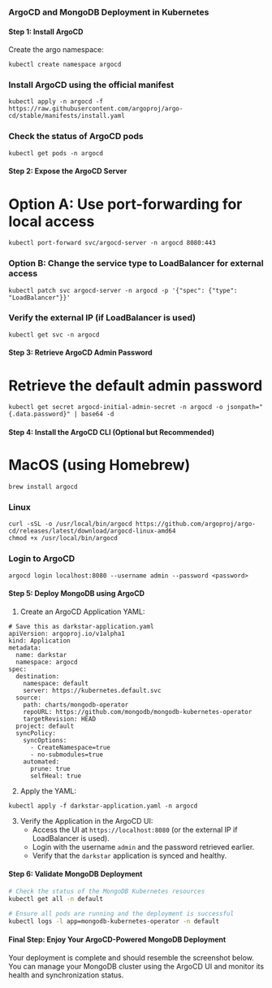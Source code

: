 ### ArgoCD and MongoDB Deployment in Kubernetes

#### Step 1: Install ArgoCD

Create the argo namespace:
```
kubectl create namespace argocd
```

### Install ArgoCD using the official manifest
```
kubectl apply -n argocd -f https://raw.githubusercontent.com/argoproj/argo-cd/stable/manifests/install.yaml
```

### Check the status of ArgoCD pods
```
kubectl get pods -n argocd
```

#### Step 2: Expose the ArgoCD Server
# Option A: Use port-forwarding for local access
```
kubectl port-forward svc/argocd-server -n argocd 8080:443
```
### Option B: Change the service type to LoadBalancer for external access
```
kubectl patch svc argocd-server -n argocd -p '{"spec": {"type": "LoadBalancer"}}'
```

### Verify the external IP (if LoadBalancer is used)
```
kubectl get svc -n argocd
```

#### Step 3: Retrieve ArgoCD Admin Password
# Retrieve the default admin password
```
kubectl get secret argocd-initial-admin-secret -n argocd -o jsonpath="{.data.password}" | base64 -d
```

#### Step 4: Install the ArgoCD CLI (Optional but Recommended)
# MacOS (using Homebrew)
```
brew install argocd
```
### Linux
```
curl -sSL -o /usr/local/bin/argocd https://github.com/argoproj/argo-cd/releases/latest/download/argocd-linux-amd64
chmod +x /usr/local/bin/argocd
```
### Login to ArgoCD
```
argocd login localhost:8080 --username admin --password <password>
```

#### Step 5: Deploy MongoDB using ArgoCD

1. Create an ArgoCD Application YAML:
```
# Save this as darkstar-application.yaml
apiVersion: argoproj.io/v1alpha1
kind: Application
metadata:
  name: darkstar
  namespace: argocd
spec:
  destination:
    namespace: default
    server: https://kubernetes.default.svc
  source:
    path: charts/mongodb-operator
    repoURL: https://github.com/mongodb/mongodb-kubernetes-operator
    targetRevision: HEAD
  project: default
  syncPolicy:
    syncOptions:
      - CreateNamespace=true
      - no-submodules=true
    automated:
      prune: true
      selfHeal: true
```

2. Apply the YAML:
```
kubectl apply -f darkstar-application.yaml -n argocd
```

3. Verify the Application in the ArgoCD UI:
   - Access the UI at `https://localhost:8080` (or the external IP if LoadBalancer is used).
   - Login with the username `admin` and the password retrieved earlier.
   - Verify that the `darkstar` application is synced and healthy.

#### Step 6: Validate MongoDB Deployment
```bash
# Check the status of the MongoDB Kubernetes resources
kubectl get all -n default

# Ensure all pods are running and the deployment is successful
kubectl logs -l app=mongodb-kubernetes-operator -n default
```

#### Final Step: Enjoy Your ArgoCD-Powered MongoDB Deployment
Your deployment is complete and should resemble the screenshot below. You can manage your MongoDB cluster using the ArgoCD UI and monitor its health and synchronization status.

